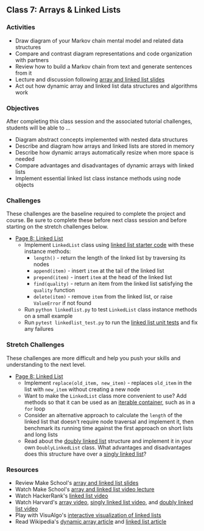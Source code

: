 ## Class 7: Arrays & Linked Lists

### Activities
- Draw diagram of your Markov chain mental model and related data structures
- Compare and contrast diagram representations and code organization with partners
- Review how to build a Markov chain from text and generate sentences from it
- Lecture and discussion following [array and linked list slides]
- Act out how dynamic array and linked list data structures and algorithms work

### Objectives
After completing this class session and the associated tutorial challenges, students will be able to ...
- Diagram abstract concepts implemented with nested data structures
- Describe and diagram how arrays and linked lists are stored in memory
- Describe how dynamic arrays automatically resize when more space is needed
- Compare advantages and disadvantages of dynamic arrays with linked lists
- Implement essential linked list class instance methods using node objects

### Challenges
These challenges are the baseline required to complete the project and course.
Be sure to complete these before next class session and before starting on the stretch challenges below.
- [Page 8: Linked List]
    - Implement `LinkedList` class using [linked list starter code] with these instance methods:
        - `length()` - return the length of the linked list by traversing its nodes
        - `append(item)` - insert `item` at the tail of the linked list
        - `prepend(item)` - insert `item` at the head of the linked list
        - `find(quality)` - return an item from the linked list satisfying the `quality` function
        - `delete(item)` - remove `item` from the linked list, or raise `ValueError` if not found
    - Run `python linkedlist.py` to test `LinkedList` class instance methods on a small example
    - Run `pytest linkedlist_test.py` to run the [linked list unit tests] and fix any failures

### Stretch Challenges
These challenges are more difficult and help you push your skills and understanding to the next level.
- [Page 8: Linked List]
    - Implement `replace(old_item, new_item)` - replaces `old_item` in the list with `new_item` without creating a new node
    - Want to make the `LinkedList` class more convenient to use? Add methods so that it can be used as an [iterable container], such as in a `for` loop
    - Consider an alternative approach to calculate the `length` of the linked list that doesn't require node traversal and implement it, then benchmark its running time against the first approach on short lists and long lists
    - Read about the [doubly linked list] structure and implement it in your own `DoublyLinkedList` class. What advantages and disadvantages does this structure have over a [singly linked list][linked list article]?

### Resources
- Review Make School's [array and linked list slides]
- Watch Make School's [array and linked list video lecture]
- Watch HackerRank's [linked list video]
- Watch Harvard's [array video], [singly linked list video], and [doubly linked list video]
- Play with VisuAlgo's [interactive visualization of linked lists][VisuAlgo list]
- Read Wikipedia's [dynamic array article] and [linked list article]


[array and linked list slides]:slides/ArraysLinkedLists.pdf
[array and linked list video lecture]: https://www.youtube.com/watch?v=3WWuf4H61Nk
[linked list video]: https://www.youtube.com/watch?v=njTh_OwMljA
[array video]: https://www.youtube.com/watch?v=7EdaoE46BTI
[singly linked list video]: https://www.youtube.com/watch?v=ZoG2hOIoTnA
[doubly linked list video]: https://www.youtube.com/watch?v=HmAEzp1taIE
[dynamic array article]: https://en.wikipedia.org/wiki/Dynamic_array
[linked list article]: https://en.wikipedia.org/wiki/Linked_list
[doubly linked list]: https://en.wikipedia.org/wiki/Doubly_linked_list
[VisuAlgo list]: https://visualgo.net/list

[Page 8: Linked List]: https://www.makeschool.com/academy/tutorial/tweet-generator-data-structures-probability-with-python/linked-list
[iterable container]: https://docs.python.org/3/library/stdtypes.html#typeiter

[linked list starter code]: source/linkedlist.py
[linked list unit tests]: source/linkedlist_test.py
